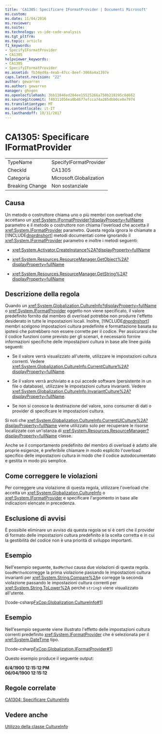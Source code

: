 ```yaml
---
title: 'CA1305: Specificare IFormatProvider | Documenti Microsoft'
ms.custom: 
ms.date: 11/04/2016
ms.reviewer: 
ms.suite: 
ms.technology: vs-ide-code-analysis
ms.tgt_pltfrm: 
ms.topic: article
f1_keywords:
- SpecifyIFormatProvider
- CA1305
helpviewer_keywords:
- CA1305
- SpecifyIFormatProvider
ms.assetid: fb34ed9a-4eab-47cc-8eef-3068a4a1397e
caps.latest.revision: "22"
author: gewarren
ms.author: gewarren
manager: ghogen
ms.openlocfilehash: 3bb11846ed204ee15525266a750b218295c8d662
ms.sourcegitcommit: f40311056ea0b4677efcca74a285dbb0ce0e7974
ms.translationtype: MT
ms.contentlocale: it-IT
ms.lasthandoff: 10/31/2017
---
```

# <a name="ca1305-specify-iformatprovider"></a>CA1305: Specificare IFormatProvider
|||  
|-|-|  
|TypeName|SpecifyIFormatProvider|  
|CheckId|CA1305|  
|Categoria|Microsoft.Globalization|  
|Breaking Change|Non sostanziale|  
  
## <a name="cause"></a>Causa  
 Un metodo o costruttore chiama uno o più membri con overload che accettano un <xref:System.IFormatProvider?displayProperty=fullName> parametro e il metodo o costruttore non chiama l'overload che accetta il <xref:System.IFormatProvider> parametro. Questa regola ignora le chiamate a [!INCLUDE[dnprdnshort](../code-quality/includes/dnprdnshort_md.md)] metodi documentati come ignorando il <xref:System.IFormatProvider> parametro e inoltre i metodi seguenti:  
  
-   <xref:System.Activator.CreateInstance%2A?displayProperty=fullName>  
  
-   <xref:System.Resources.ResourceManager.GetObject%2A?displayProperty=fullName>  
  
-   <xref:System.Resources.ResourceManager.GetString%2A?displayProperty=fullName>  
  
## <a name="rule-description"></a>Descrizione della regola  
 Quando un <xref:System.Globalization.CultureInfo?displayProperty=fullName> o <xref:System.IFormatProvider> oggetto non viene specificato, il valore predefinito fornito dal membro di overload potrebbe non produrre l'effetto desiderato in tutte le impostazioni locali. Inoltre, [!INCLUDE[dnprdnshort](../code-quality/includes/dnprdnshort_md.md)] membri scelgono impostazioni cultura predefinite e formattazione basata su ipotesi che potrebbero non essere corrette per il codice. Per assicurarsi che il codice funzioni come previsto per gli scenari, è necessario fornire informazioni specifiche delle impostazioni cultura in base alle linee guida seguenti:  
  
-   Se il valore verrà visualizzato all'utente, utilizzare le impostazioni cultura correnti. Vedere <xref:System.Globalization.CultureInfo.CurrentCulture%2A?displayProperty=fullName>.  
  
-   Se il valore verrà archiviato e a cui accede software (persistente in un file o database), utilizzare le impostazioni cultura invarianti. Vedere <xref:System.Globalization.CultureInfo.InvariantCulture%2A?displayProperty=fullName>.  
  
-   Se non si conosce la destinazione del valore, sono consumer di dati o provider di specificare le impostazioni cultura.  
  
 Si noti che <xref:System.Globalization.CultureInfo.CurrentUICulture%2A?displayProperty=fullName> viene utilizzato solo per recuperare le risorse localizzate con un'istanza di <xref:System.Resources.ResourceManager?displayProperty=fullName> classe.  
  
 Anche se il comportamento predefinito del membro di overload è adatto alle proprie esigenze, è preferibile chiamare in modo esplicito l'overload specifico delle impostazioni cultura in modo che il codice autodocumentato e gestita in modo più semplice.  
  
## <a name="how-to-fix-violations"></a>Come correggere le violazioni  
 Per correggere una violazione di questa regola, utilizzare l'overload che accetta un <xref:System.Globalization.CultureInfo> o <xref:System.IFormatProvider> e specificare l'argomento in base alle indicazioni elencate in precedenza.  
  
## <a name="when-to-suppress-warnings"></a>Esclusione di avvisi  
 È possibile eliminare un avviso da questa regola se si è certi che il provider di formato delle impostazioni cultura predefinito è la scelta corretta e in cui la gestibilità del codice non è una priorità di sviluppo importanti.  
  
## <a name="example"></a>Esempio  
 Nell'esempio seguente, `BadMethod` causa due violazioni di questa regola. `GoodMethod`corregge la prima violazione passando le impostazioni cultura invarianti per <xref:System.String.Compare%2A>e corregge la seconda violazione passando le impostazioni cultura correnti per <xref:System.String.ToLower%2A> perché `string3` viene visualizzato all'utente.  
  
 [!code-csharp[FxCop.Globalization.CultureInfo#1](../code-quality/codesnippet/CSharp/ca1305-specify-iformatprovider_1.cs)]  
  
## <a name="example"></a>Esempio  
 Nell'esempio seguente viene illustrato l'effetto delle impostazioni cultura correnti predefinito <xref:System.IFormatProvider> che è selezionata per il <xref:System.DateTime> tipo.  
  
 [!code-csharp[FxCop.Globalization.IFormatProvider#1](../code-quality/codesnippet/CSharp/ca1305-specify-iformatprovider_2.cs)]  
  
 Questo esempio produce il seguente output:  
  
 **6/4/1900 12:15:12 PM**  
**06/04/1900 12:15:12**   
## <a name="related-rules"></a>Regole correlate  
 [CA1304: Specificare CultureInfo](../code-quality/ca1304-specify-cultureinfo.md)  
  
## <a name="see-also"></a>Vedere anche  
[Utilizzo della classe CultureInfo](/dotnet/standard/globalization-localization/globalization#Cultures)  